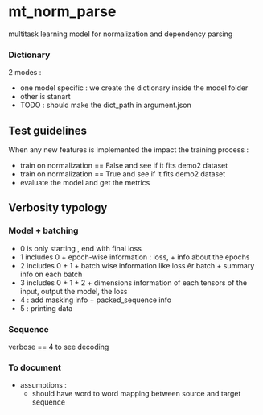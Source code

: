 # mt_norm_parse

multitask learning model for normalization and dependency parsing


### Dictionary 

2 modes :
- one model specific : we create the dictionary inside the model folder
- other is stanart
- TODO : should make the dict_path in argument.json 

## Test guidelines

When any new features is implemented the impact the training process : 

- train  on normalization == False and see if it fits demo2 dataset
- train on normalization == True and see if it fits demo2 dataset
- evaluate the model and get the metrics  



## Verbosity typology

### Model + batching

- 0 is only starting , end with final loss 
- 1 includes 0 + epoch-wise information : loss, + info about the epochs 
- 2 includes 0 + 1 + batch wise information like loss êr batch + summary info on each batch 
- 3 includes 0 + 1 + 2 + dimensions information of each tensors of the input, output the model, the loss 
- 4 : add masking info + packed_sequence info 
- 5 : printing data 


### Sequence

verbose == 4 to see decoding


### To document

- assumptions : 
    - should have word to word mapping between source and target sequence

